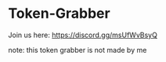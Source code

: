 # Token-Grabber
Join us here: https://discord.gg/msUfWvBsyQ

note: this token grabber is not made by me
